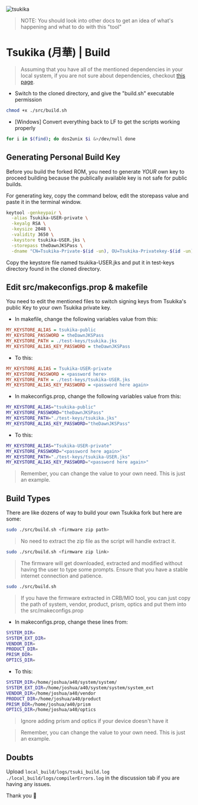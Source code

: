 ![tsukika](https://github.com/bocchi-the-dev/banners/blob/main/explore00.png?raw=true)

> NOTE: You should look into other docs to get an idea of what's happening and what to do with this "tool"

# Tsukika (月華) | Build

> Assuming that you have all of the mentioned dependencies in your local system, if you are not sure about dependencies, checkout [this page](https://github.com/bocchi-the-dev/Tsukika/blob/main/docs/BUILD_DEPENDENCIES.md).

- Switch to the cloned directory, and give the "build.sh" executable permission
```bash
chmod +x ./src/build.sh
```

- [Windows] Convert everything back to LF to get the scripts working properly
```bash
for i in $(find); do dos2unix $i &>/dev/null done
```

## Generating Personal Build Key

Before you build the forked ROM, you need to generate *YOUR* own key to proceed building because the publically available key is not safe for public builds.

For generating key, copy the command below, edit the storepass value and paste it in the terminal window.

```bash
keytool -genkeypair \
  -alias Tsukika-USER-private \
  -keyalg RSA \
  -keysize 2048 \
  -validity 3650 \
  -keystore tsukika-USER.jks \
  -storepass theDawnJKSPass \
  -dname "CN=Tsukika-Private-$(id -un), OU=Tsukika-Privatekey-$(id -un), O=Tsukika-Privatekey"
```

Copy the keystore file named tsukika-USER.jks and put it in test-keys directory found in the cloned directory.

## Edit src/makeconfigs.prop & makefile

You need to edit the mentioned files to switch signing keys from Tsukika's public Key to your own Tsukika private key.

- In makefile, change the following variables value from this:
```ini
MY_KEYSTORE_ALIAS = tsukika-public
MY_KEYSTORE_PASSWORD = theDawnJKSPass
MY_KEYSTORE_PATH = ./test-keys/tsukika.jks
MY_KEYSTORE_ALIAS_KEY_PASSWORD = theDawnJKSPass
```

- To this:
```ini
MY_KEYSTORE_ALIAS = Tsukika-USER-private
MY_KEYSTORE_PASSWORD = <password here>
MY_KEYSTORE_PATH = ./test-keys/tsukika-USER.jks
MY_KEYSTORE_ALIAS_KEY_PASSWORD = <password here again>
```

- In makeconfigs.prop, change the following variables value from this:
```bash
MY_KEYSTORE_ALIAS="tsukika-public"
MY_KEYSTORE_PASSWORD="theDawnJKSPass"
MY_KEYSTORE_PATH="./test-keys/tsukika.jks"
MY_KEYSTORE_ALIAS_KEY_PASSWORD="theDawnJKSPass"
```

- To this:
```bash
MY_KEYSTORE_ALIAS="Tsukika-USER-private"
MY_KEYSTORE_PASSWORD="<password here again>"
MY_KEYSTORE_PATH="./test-keys/tsukika-USER.jks"
MY_KEYSTORE_ALIAS_KEY_PASSWORD="<password here again>"
```

> Remember, you can change the value to your own need. This is just an example.

## Build Types

There are like dozens of way to build your own Tsukika fork but here are some:

```bash
sudo ./src/build.sh <firmware zip path>
```

> No need to extract the zip file as the script will handle extract it.

```bash
sudo ./src/build.sh <firmware zip link>
```

> The firmware will get downloaded, extracted and modified without having the user to type some prompts. Ensure that you have a stable internet connection and patience.

```bash
sudo ./src/build.sh
```

> If you have the firmware extracted in CRB/MIO tool, you can just copy the path of system, vendor, product, prism, optics and put them into the src/makeconfigs.prop

- In makeconfigs.prop, change these lines from:
```bash
SYSTEM_DIR=
SYSTEM_EXT_DIR=
VENDOR_DIR=
PRODUCT_DIR=
PRISM_DIR=
OPTICS_DIR=
```

- To this:
```bash
SYSTEM_DIR=/home/joshua/a40/system/system/
SYSTEM_EXT_DIR=/home/joshua/a40/system/system/system_ext
VENDOR_DIR=/home/joshua/a40/vendor
PRODUCT_DIR=/home/joshua/a40/product
PRISM_DIR=/home/joshua/a40/prism
OPTICS_DIR=/home/joshua/a40/optics
```

> Ignore adding prism and optics if your device doesn't have it

> Remember, you can change the value to your own need. This is just an example.

## Doubts
Upload `local_build/logs/tsuki_build.log` `./local_build/logs/compilerErrors.log` in the discussion tab if you are having any issues.

Thank you 🥰
